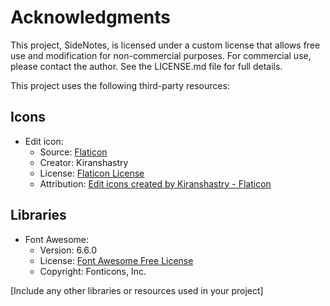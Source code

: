 # Acknowledgments

This project, SideNotes, is licensed under a custom license that allows free use and modification for non-commercial purposes. For commercial use, please contact the author. See the LICENSE.md file for full details.

This project uses the following third-party resources:

## Icons

- <i class="fa-solid fa-pen-to-square"></i> Edit icon: 
  - Source: [Flaticon](https://www.flaticon.com/free-icons/edit)
  - Creator: Kiranshastry
  - License: [Flaticon License](https://www.freepikcompany.com/legal#nav-flaticon)
  - Attribution: <a href="https://www.flaticon.com/free-icons/edit" title="edit icons">Edit icons created by Kiranshastry - Flaticon</a>

## Libraries

- <i class="fa-brands fa-font-awesome"></i> Font Awesome:
  - Version: 6.6.0
  - License: [Font Awesome Free License](https://fontawesome.com/license/free)
  - Copyright: Fonticons, Inc.

[Include any other libraries or resources used in your project]